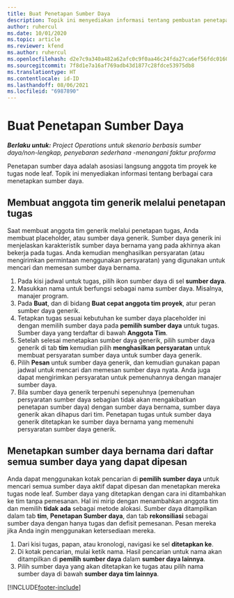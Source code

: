 ```yaml
---
title: Buat Penetapan Sumber Daya
description: Topik ini menyediakan informasi tentang pembuatan penetapan sumber daya generik dan bernama.
author: ruhercul
ms.date: 10/01/2020
ms.topic: article
ms.reviewer: kfend
ms.author: ruhercul
ms.openlocfilehash: d2e7c9a340a482a62afc0c9f0aa46c24fda27ca6ef56fdc0160f06af846c0b53
ms.sourcegitcommit: 7f8d1e7a16af769adb43d1877c28fdce53975db8
ms.translationtype: HT
ms.contentlocale: id-ID
ms.lasthandoff: 08/06/2021
ms.locfileid: "6987890"
---
```

# <a name="create-resource-assignments"></a>Buat Penetapan Sumber Daya

_**Berlaku untuk:** Project Operations untuk skenario berbasis sumber daya/non-lengkap, penyebaran sederhana -menangani faktur proforma_


Penetapan sumber daya adalah asosiasi langsung anggota tim proyek ke tugas node leaf. Topik ini menyediakan informasi tentang berbagai cara menetapkan sumber daya.

## <a name="create-a-generic-team-member-through-task-assignment"></a>Membuat anggota tim generik melalui penetapan tugas


Saat membuat anggota tim generik melalui penetapan tugas, Anda membuat placeholder, atau sumber daya generik. Sumber daya generik ini menjelaskan karakteristik sumber daya bernama yang pada akhirnya akan bekerja pada tugas. Anda kemudian menghasilkan persyaratan (atau mengirimkan permintaan menggunakan persyaratan) yang digunakan untuk mencari dan memesan sumber daya bernama.

1. Pada kisi jadwal untuk tugas, pilih ikon sumber daya di sel **sumber daya**.
2. Masukkan nama untuk berfungsi sebagai nama sumber daya. Misalnya, manajer program.
3. Pada **Buat**, dan di bidang **Buat cepat anggota tim proyek**, atur peran sumber daya generik.
4. Tetapkan tugas sesuai kebutuhan ke sumber daya placeholder ini dengan memilih sumber daya pada **pemilih sumber daya** untuk tugas. Sumber daya yang terdaftar di bawah **Anggota Tim**.
5. Setelah selesai menetapkan sumber daya generik, pilih sumber daya generik di tab **tim** kemudian pilih **menghasilkan persyaratan** untuk membuat persyaratan sumber daya untuk sumber daya generik.
6. Pilih **Pesan** untuk sumber daya generik, dan kemudian gunakan papan jadwal untuk mencari dan memesan sumber daya nyata. Anda juga dapat mengirimkan persyaratan untuk pemenuhannya dengan manajer sumber daya.
7. Bila sumber daya generik terpenuhi sepenuhnya (pemenuhan persyaratan sumber daya sebagian tidak akan mengakibatkan penetapan sumber daya) dengan sumber daya bernama, sumber daya generik akan dihapus dari tim. Penetapan tugas untuk sumber daya generik ditetapkan ke sumber daya bernama yang memenuhi persyaratan sumber daya generik.

## <a name="assign-a-named-resource-from-the-list-of-all-bookable-resources"></a>Menetapkan sumber daya bernama dari daftar semua sumber daya yang dapat dipesan

Anda dapat menggunakan kotak pencarian di **pemilih sumber daya** untuk mencari semua sumber daya aktif dapat dipesan dan menetapkan mereka tugas node leaf. Sumber daya yang ditetapkan dengan cara ini ditambahkan ke tim tanpa pemesanan. Hal ini mirip dengan menambahkan anggota tim dan memilih **tidak ada** sebagai metode alokasi. Sumber daya ditampilkan dalam tab **tim**, **Penetapan Sumber daya**, dan tab **rekonsiliasi** sebagai sumber daya dengan hanya tugas dan defisit pemesanan. Pesan mereka jika Anda ingin menggunakan ketersediaan mereka.

1. Dari kisi tugas, papan, atau kronologi, navigasi ke sel **ditetapkan ke**.
2. Di kotak pencarian, mulai ketik nama. Hasil pencarian untuk nama akan ditampilkan di **pemilih sumber daya** dalam **sumber daya lainnya**.
3. Pilih sumber daya yang akan ditetapkan ke tugas atau pilih nama sumber daya di bawah **sumber daya tim lainnya**.


[!INCLUDE[footer-include](../includes/footer-banner.md)]